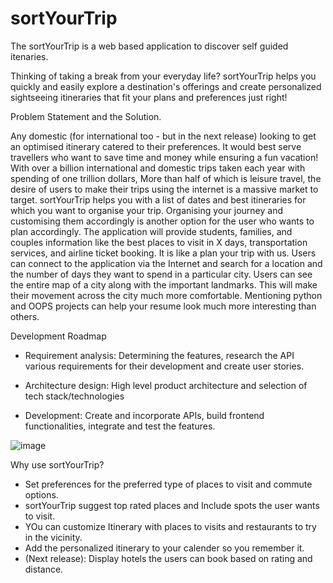 # sortYourTrip
The sortYourTrip is a web based application to discover self guided itenaries. 

Thinking of taking a break from your everyday life? sortYourTrip helps you quickly and easily explore a destination's offerings and create personalized sightseeing itineraries that fit your plans and preferences just right!

Problem Statement and the Solution.

Any domestic (for international too - but in the next release) looking to get an optimised itinerary catered to their preferences. It would best serve travellers who want to save time and money while ensuring a fun vacation! With over a billion international and domestic trips taken each year with spending of one trillion dollars, More than half of which is leisure travel, the desire of users to make their trips using the internet is a massive market to target. sortYourTrip helps you with a list of dates and best itineraries for which you want to organise your trip. Organising your journey and customising them accordingly is another option for the user who wants to plan accordingly. The application will provide students, families, and couples information like the best places to visit in X days, transportation services, and airline ticket booking. It is like a plan your trip with us. Users can connect to the application via the Internet and search for a location and the number of days they want to spend in a particular city. Users can see the entire map of a city along with the important landmarks. This will make their movement across the city much more comfortable. Mentioning python and OOPS projects can help your resume look much more interesting than others.

Development Roadmap 

* Requirement analysis: Determining the features, research the API various requirements for their development and create user stories.

* Architecture design: High level product architecture and selection of tech stack/technologies

* Development: Create and incorporate APIs, build frontend functionalities, integrate and test the features.

![image](https://user-images.githubusercontent.com/85379681/185780605-40ce1061-6dd7-4ff5-b84b-2d70b9dba71b.png)

Why use sortYourTrip?
- Set preferences for the preferred type of places to visit and commute options. 
- sortYourTrip suggest top rated places and Include spots the user wants to visit.
- YOu can customize Itinerary with places to visits and restaurants to try in the vicinity.
- Add the personalized itinerary to your calender so you remember it.
- (Next release): Display hotels the users can book based on rating and distance.





